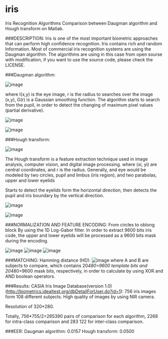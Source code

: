 iris
====

Iris Recognition Algorithms Comparison between Daugman algorithm and Hough transform on Matlab.

###DESCRIPTION:
Iris is one of the most important biometric approaches that can perform high confidence recognition.
Iris contains rich and random Information.
Most of commercial iris recognition systems are using the Daugman algorithm. The algorithms are using in this case from open sourse 
with modification, if you want to use the source code, please check the LICENSE.

###Daugman algorithm:

![image](https://github.com/Qingbao/iris/raw/master/images/1.jpg)

where I(x,y) is the eye image, r is the radius to searches
over the image (x,y), G(r) is a Gaussian smoothing function. The algorithm starts to search from the pupil, 
in order to detect the changing of maximum pixel values (partial derivative).

![image](https://github.com/Qingbao/iris/raw/master/images/2.jpg)

![image](https://github.com/Qingbao/iris/raw/master/images/3.jpg)


###Hough transform:

![image](https://github.com/Qingbao/iris/raw/master/images/4.jpg)

The Hough transform is a feature extraction technique used in image analysis, computer vision, and digital image processing.
where (xi, yi) are central coordinates, and r is the radius. Generally, and eye would be modeled by two circles,
 pupil and limbus (iris region), and two parabolas, upper and lower eyelids

Starts to detect the eyelids form the horizontal direction, then detects the pupil and iris boundary by the 
vertical direction.

![image](https://github.com/Qingbao/iris/raw/master/images/5.jpg)

![image](https://github.com/Qingbao/iris/raw/master/images/6.jpg)

###NORMALIZATION AND FEATURE ENCODING:
From circles to oblong block By using the 1D Log-Gabor filter.
In order to extract 9600 bits iris code, the upper and lower eyelids will be processed as a 9600 bits mask during the encoding.

![image](https://github.com/Qingbao/iris/raw/master/images/7.jpg)
![image](https://github.com/Qingbao/iris/raw/master/images/8.jpg)
![image](https://github.com/Qingbao/iris/raw/master/images/9.jpg)

###MATCHING:
Hamming distance (HD):
![image](https://github.com/Qingbao/iris/raw/master/images/10.jpg)
where A and B are subjects to compare, which contains 20*480=9600 template bits and 20*480=9600 mask bits, respectively, in order to calculate by using XOR and AND boolean operators.


###Results:
CASIA Iris Image Database(version 1.0) (http://biometrics.idealtest.org/dbDetailForUser.do?id=1): 756 iris images form 108 different subjects. High quality of images by using NIR camera.

Resolution of 320*280.

Totally, 756*755/2=285390 pairs of comparison for each algorithm, 2268 for intra-class comparison and 283 122 for inter-class comparison.

###EER:
Daugman algorithm: 0.0157    Hough transform: 0.0500


